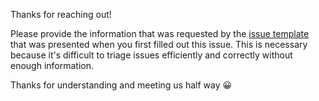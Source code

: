 Thanks for reaching out!

Please provide the information that was requested by the [issue template](https://github.com/electron/electron/blob/main/.github/ISSUE_TEMPLATE/bug_report.yml) that was presented when you first filled out this issue. This is necessary because it's difficult to triage issues efficiently and correctly without enough information.

Thanks for understanding and meeting us half way :grinning:
